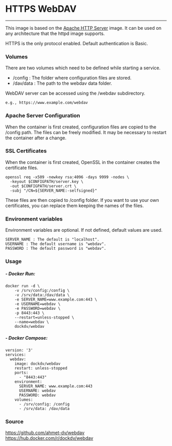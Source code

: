 # HTTPS WebDAV 

---

This image is based on the [Apache HTTP Server] image. It can be used on any architecture that the httpd image supports.

HTTPS is the only protocol enabled. Default authentication is Basic.

### Volumes

There are two volumes which need to be defined while starting a service.

- /config : The folder where configuration files are stored.
- /dav/data : The path to the webdav data folder.

WebDAV server can be accessed using the /webdav subdirectory.

    e.g., https://www.example.com/webdav

### Apache Server Configuration

When the container is first created, configuration files are copied to the /config path. The files can be freely modified. It may be necessary to restart the container after a change.

### SSL Certificates

When the container is first created, OpenSSL in the container creates the certificate files. 

```
openssl req -x509 -newkey rsa:4096 -days 9999 -nodes \
  -keyout $CONFIGPATH/server.key \
  -out $CONFIGPATH/server.crt \
  -subj "/CN=${SERVER_NAME:-selfsigned}"
```

These files are then copied to /config folder. If you want to use your own certificates, you can replace them keeping the names of the files.

### Environment variables

Environment variables are optional. If not defined, default values are used.

```
SERVER_NAME : The default is "localhost".
USERNAME : The default username is "webdav".
PASSWORD : The default password is "webdav".
```

### Usage

##### - Docker Run:
```
docker run -d \
    -v /srv/config:/config \
    -v /srv/data:/dav/data \
    -e SERVER_NAME=www.example.com:443 \
    -e USERNAME=webdav \
    -e PASSWORD=webdav \
    -p 8443:443 \
    --restart=unless-stopped \
    --name=webdav \
    dockdv/webdav
```

##### - Docker Compose:

```
version: '3'
services:
  webdav:
    image: dockdv/webdav
    restart: unless-stopped
    ports:
      - "8443:443"
    environment:
      SERVER_NAME: www.example.com:443
      USERNAME: webdav
      PASSWORD: webdav
    volumes:
      - /srv/config: /config
      - /srv/data: /dav/data
```

### Source

https://github.com/ahmet-dv/webdav
https://hub.docker.com/r/dockdv/webdav

[Apache HTTP Server]: <https://hub.docker.com/_/httpd>
